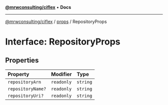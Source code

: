 [**@mrwconsulting/ciflex**](../../README.md) • **Docs**

***

[@mrwconsulting/ciflex](../../README.md) / [props](../README.md) / RepositoryProps

# Interface: RepositoryProps

## Properties

| Property | Modifier | Type |
| :------ | :------ | :------ |
| `repositoryArn` | `readonly` | `string` |
| `repositoryName?` | `readonly` | `string` |
| `repositoryUri?` | `readonly` | `string` |
